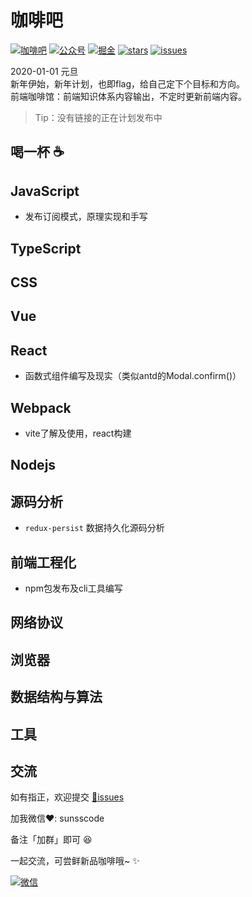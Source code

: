 # 咖啡吧

[![咖啡吧](https://img.shields.io/badge/CoffeeBar-%E5%92%96%E5%95%A1%E5%90%A7-orange)](#交流)
[![公众号](https://img.shields.io/badge/%E5%85%AC%E4%BC%97%E5%8F%B7-%E5%89%8D%E7%AB%AF%E5%B0%8F%E5%B8%85-blueviolet)](#交流)
[![掘金](https://img.shields.io/badge/Juejin-掘金-blue)](https://juejin.im/user/1204720476890477)
[![stars](https://img.shields.io/github/stars/JS-banana/front-end-coffeeBar)](https://github.com/JS-banana/front-end-coffeeBar/stargazers)
[![issues](https://img.shields.io/github/issues/JS-banana/front-end-coffeeBar)](https://github.com/JS-banana/front-end-coffeeBar/issues)

2020-01-01 元旦 <br/>
新年伊始，新年计划，也即flag，给自己定下个目标和方向。<br/>
前端咖啡馆：前端知识体系内容输出，不定时更新前端内容。

> Tip：没有链接的正在计划发布中

## 喝一杯 :coffee:

## JavaScript

- 发布订阅模式，原理实现和手写

## TypeScript

## CSS

## Vue

## React

- 函数式组件编写及现实（类似antd的Modal.confirm()）

## Webpack

- vite了解及使用，react构建

## Nodejs

## 源码分析

- `redux-persist` 数据持久化源码分析

## 前端工程化

- npm包发布及cli工具编写

## 网络协议

## 浏览器

## 数据结构与算法

## 工具

## 交流

如有指正，欢迎提交 [:bug:issues](https://github.com/JS-banana/front-end-coffeeBar/issues)

加我微信:heart:: sunsscode 

备注「加群」即可 :satisfied:

一起交流，可尝鲜新品咖啡哦~ :sparkles:

[![微信](https://cdn.jsdelivr.net/gh/JS-banana/images/vuepress/1.jpg)](#交流)
